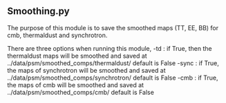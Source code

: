 ## Smoothing.py
The purpose of this module is to save the smoothed maps (TT, EE, BB) for
cmb, thermaldust and synchrotron.

There are three options when running this module,
-td : if True, then the thermaldust maps will be smoothed and saved at ../data/psm/smoothed_comps/thermaldust/
      default is False
-sync : if True, the maps of synchrotron will be smoothed and saved at ../data/psm/smoothed_comps/synchrotron/
      default is False
-cmb  : if True, the maps of cmb will be smoothed and saved at ../data/psm/smoothed_comps/cmb/
      default is False
